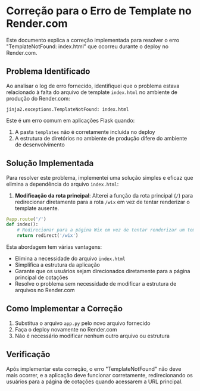 # Correção para o Erro de Template no Render.com

Este documento explica a correção implementada para resolver o erro "TemplateNotFound: index.html" que ocorreu durante o deploy no Render.com.

## Problema Identificado

Ao analisar o log de erro fornecido, identifiquei que o problema estava relacionado à falta do arquivo de template `index.html` no ambiente de produção do Render.com:

```
jinja2.exceptions.TemplateNotFound: index.html
```

Este é um erro comum em aplicações Flask quando:
1. A pasta `templates` não é corretamente incluída no deploy
2. A estrutura de diretórios no ambiente de produção difere do ambiente de desenvolvimento

## Solução Implementada

Para resolver este problema, implementei uma solução simples e eficaz que elimina a dependência do arquivo `index.html`:

1. **Modificação da rota principal**: Alterei a função da rota principal (`/`) para redirecionar diretamente para a rota `/wix` em vez de tentar renderizar o template ausente.

```python
@app.route('/')
def index():
    # Redirecionar para a página Wix em vez de tentar renderizar um template
    return redirect('/wix')
```

Esta abordagem tem várias vantagens:
- Elimina a necessidade do arquivo `index.html`
- Simplifica a estrutura da aplicação
- Garante que os usuários sejam direcionados diretamente para a página principal de cotações
- Resolve o problema sem necessidade de modificar a estrutura de arquivos no Render.com

## Como Implementar a Correção

1. Substitua o arquivo `app.py` pelo novo arquivo fornecido
2. Faça o deploy novamente no Render.com
3. Não é necessário modificar nenhum outro arquivo ou estrutura

## Verificação

Após implementar esta correção, o erro "TemplateNotFound" não deve mais ocorrer, e a aplicação deve funcionar corretamente, redirecionando os usuários para a página de cotações quando acessarem a URL principal.

